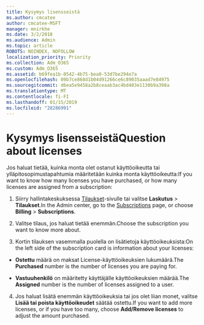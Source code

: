 ```yaml
---
title: Kysymys lisensseistä
ms.author: cmcatee
author: cmcatee-MSFT
manager: mnirkhe
ms.date: 3/2/2018
ms.audience: Admin
ms.topic: article
ROBOTS: NOINDEX, NOFOLLOW
localization_priority: Priority
ms.collection: Adm_O365
ms.custom: Adm_O365
ms.assetid: b69fea1b-0542-4b75-bea0-53d7be294e7a
ms.openlocfilehash: 09b7ce868d1b04d91266ce6c89035aaad7e84975
ms.sourcegitcommit: d6ea5e9458a2b8ceaab3ac4bd483e1130b9a398a
ms.translationtype: MT
ms.contentlocale: fi-FI
ms.lasthandoff: 01/15/2019
ms.locfileid: "28286991"
---
```

# <a name="question-about-licenses"></a><span data-ttu-id="84a9f-102">Kysymys lisensseistä</span><span class="sxs-lookup"><span data-stu-id="84a9f-102">Question about licenses</span></span>

<span data-ttu-id="84a9f-103">Jos haluat tietää, kuinka monta olet ostanut käyttöoikeutta tai ylläpitosopimustapahtumia määritetään kuinka monta käyttöoikeutta:</span><span class="sxs-lookup"><span data-stu-id="84a9f-103">If you want to know how many licenses you have purchased, or how many licenses are assigned from a subscription:</span></span>
  
1. <span data-ttu-id="84a9f-104">Siirry hallintakeskuksessa [Tilaukset](https://go.microsoft.com/fwlink/p/?linkid=842054)-sivulle tai valitse **Laskutus** \> **Tilaukset**.</span><span class="sxs-lookup"><span data-stu-id="84a9f-104">In the Admin center, go to the [Subscriptions](https://go.microsoft.com/fwlink/p/?linkid=842054) page, or choose **Billing** \> **Subscriptions**.</span></span>
    
2. <span data-ttu-id="84a9f-105">Valitse tilaus, jos haluat tietää enemmän.</span><span class="sxs-lookup"><span data-stu-id="84a9f-105">Choose the subscription you want to know more about.</span></span>
    
3. <span data-ttu-id="84a9f-106">Kortin tilauksen vasemmalla puolella on lisätietoja käyttöoikeuksista:</span><span class="sxs-lookup"><span data-stu-id="84a9f-106">On the left side of the subscription card is information about your licenses:</span></span>
    
  - <span data-ttu-id="84a9f-107">**Ostettu** määrä on maksat License-käyttöoikeuksien lukumäärä.</span><span class="sxs-lookup"><span data-stu-id="84a9f-107">The **Purchased** number is the number of licenses you are paying for.</span></span> 
    
  - <span data-ttu-id="84a9f-108">**Vastuuhenkilö** on määritetty käyttäjälle käyttöoikeuksien määrää.</span><span class="sxs-lookup"><span data-stu-id="84a9f-108">The **Assigned** number is the number of licenses assigned to a user.</span></span> 
    
4. <span data-ttu-id="84a9f-109">Jos haluat lisätä enemmän käyttöoikeuksia tai jos olet liian monet, valitse **Lisää tai poista käyttöoikeudet** säätää ostettu.</span><span class="sxs-lookup"><span data-stu-id="84a9f-109">If you want to add more licenses, or if you have too many, choose **Add/Remove licenses** to adjust the amount purchased.</span></span> 
    

